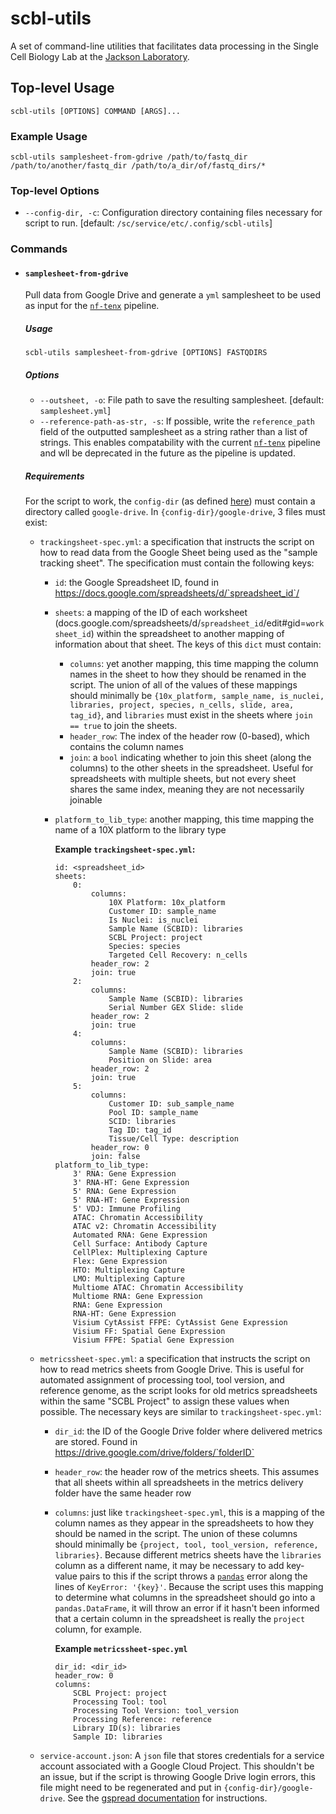 # scbl-utils

A set of command-line utilities that facilitates data processing in the Single Cell Biology Lab at the [Jackson Laboratory](https://www.jax.org/).

## Top-level Usage

```
scbl-utils [OPTIONS] COMMAND [ARGS]...
```

### Example Usage

```
scbl-utils samplesheet-from-gdrive /path/to/fastq_dir /path/to/another/fastq_dir /path/to/a_dir/of/fastq_dirs/*
```

### Top-level Options
- `--config-dir, -c`: Configuration directory containing files necessary for script to run. [default: `/sc/service/etc/.config/scbl-utils`]

### Commands

- #### **`samplesheet-from-gdrive`**

    Pull data from Google Drive and generate a `yml` samplesheet to be used as input for the [`nf-tenx`](https://github.com/TheJacksonLaboratory/nf-tenx) pipeline.
        
    ##### **Usage**

    ```{bash}
    scbl-utils samplesheet-from-gdrive [OPTIONS] FASTQDIRS
    ```

    ##### **Options**

    - `--outsheet, -o`: File path to save the resulting samplesheet. [default: `samplesheet.yml`]
    - `--reference-path-as-str, -s`: If possible, write the `reference_path` field of the outputted samplesheet as a string rather than a list of strings. This enables compatability with the current [`nf-tenx`](https://github.com/TheJacksonLaboratory/nf-tenx) pipeline and wll be deprecated in the future as the pipeline is updated.

    ##### **Requirements**
    
    For the script to work, the `config-dir` (as defined [here](#top-level-options)) must contain a directory called `google-drive`. In `{config-dir}/google-drive`, 3 files must exist:
    
    - `trackingsheet-spec.yml`: a specification that instructs the script on how to read data from the Google Sheet being used as the "sample tracking sheet". The specification must contain the following keys:
        - `id`: the Google Spreadsheet ID, found in https://docs.google.com/spreadsheets/d/`spreadsheet_id`/
        - `sheets`: a mapping of the ID of each worksheet (docs.google.com/spreadsheets/d/`spreadsheet_id`/edit#gid=`worksheet_id`) within the spreadsheet to another mapping of information about that sheet. The keys of this `dict` must contain:
            - `columns`: yet another mapping, this time mapping the column names in the sheet to how they should be renamed in the script. The union of all of the values of these mappings should minimally be `{10x_platform, sample_name, is_nuclei, libraries, project, species, n_cells, slide, area, tag_id}`, and `libraries` must exist in the sheets where `join == true` to join the sheets.
            - `header_row`: The index of the header row (0-based), which contains the column names
            - `join`: a `bool` indicating whether to join this sheet (along the columns) to the other sheets in the spreadsheet. Useful for spreadsheets with multiple sheets, but not every sheet shares the same index, meaning they are not necessarily joinable
        - `platform_to_lib_type`: another mapping, this time mapping the name of a 10X platform to the library type

            **Example `trackingsheet-spec.yml`:**

            ```{yml}
            id: <spreadsheet_id>
            sheets:
                0:
                    columns:
                        10X Platform: 10x_platform
                        Customer ID: sample_name
                        Is Nuclei: is_nuclei
                        Sample Name (SCBID): libraries
                        SCBL Project: project
                        Species: species
                        Targeted Cell Recovery: n_cells
                    header_row: 2
                    join: true
                2:
                    columns:
                        Sample Name (SCBID): libraries
                        Serial Number GEX Slide: slide
                    header_row: 2
                    join: true
                4:
                    columns:
                        Sample Name (SCBID): libraries
                        Position on Slide: area
                    header_row: 2
                    join: true
                5:
                    columns:
                        Customer ID: sub_sample_name
                        Pool ID: sample_name
                        SCID: libraries
                        Tag ID: tag_id
                        Tissue/Cell Type: description
                    header_row: 0
                    join: false
            platform_to_lib_type:
                3' RNA: Gene Expression
                3' RNA-HT: Gene Expression  
                5' RNA: Gene Expression
                5' RNA-HT: Gene Expression
                5' VDJ: Immune Profiling
                ATAC: Chromatin Accessibility
                ATAC v2: Chromatin Accessibility
                Automated RNA: Gene Expression
                Cell Surface: Antibody Capture
                CellPlex: Multiplexing Capture
                Flex: Gene Expression
                HTO: Multiplexing Capture
                LMO: Multiplexing Capture
                Multiome ATAC: Chromatin Accessibility
                Multiome RNA: Gene Expression
                RNA: Gene Expression
                RNA-HT: Gene Expression
                Visium CytAssist FFPE: CytAssist Gene Expression
                Visium FF: Spatial Gene Expression
                Visium FFPE: Spatial Gene Expression
            ```
    - `metricssheet-spec.yml`: a specification that instructs the script on how to read metrics sheets from Google Drive. This is useful for automated assignment of processing tool, tool version, and reference genome, as the script looks for old metrics spreadsheets within the same "SCBL Project" to assign these values when possible. The necessary keys are similar to `trackingsheet-spec.yml`:
        - `dir_id`: the ID of the Google Drive folder where delivered metrics are stored. Found in https://drive.google.com/drive/folders/`folderID`
        - `header_row`: the header row of the metrics sheets. This assumes that all sheets within all spreadsheets in the metrics delivery folder have the same header row
        - `columns`: just like `trackingsheet-spec.yml`, this is a mapping of the column names as they appear in the spreadsheets to how they should be named in the script. The union of these columns should minimally be `{project, tool, tool_version, reference, libraries}`. Because different metrics sheets have the `libraries` column as a different name, it may be necessary to add key-value pairs to this if the script throws a [`pandas`](https://pandas.pydata.org/docs/) error along the lines of `KeyError: '{key}'`. Because the script uses this mapping to determine what columns in the spreadsheet should go into a `pandas.DataFrame`, it will throw an error if it hasn't been informed that a certain column in the spreadsheet is really the `project` column, for example.

            **Example `metricssheet-spec.yml`**
            ```{yml}
            dir_id: <dir_id>
            header_row: 0
            columns:
                SCBL Project: project
                Processing Tool: tool
                Processing Tool Version: tool_version
                Processing Reference: reference
                Library ID(s): libraries
                Sample ID: libraries
            ```
    - `service-account.json`: A `json` file that stores credentials for a service account associated with a Google Cloud Project. This shouldn't be an issue, but if the script is throwing Google Drive login errors, this file might need to be regenerated and put in `{config-dir}/google-drive`. See the [gspread documentation](https://docs.gspread.org/en/v5.12.0/oauth2.html#service-account) for instructions.
